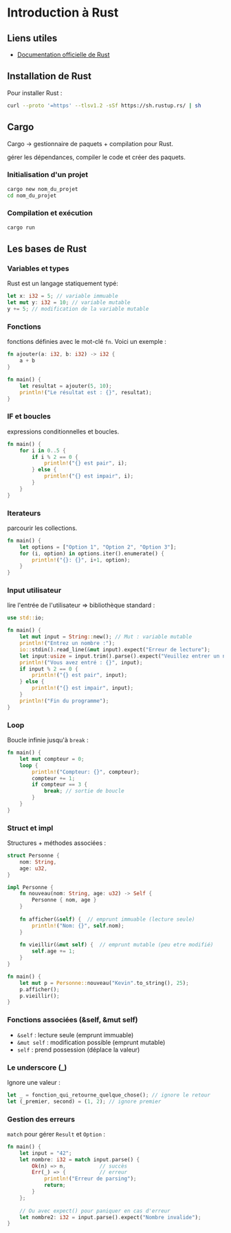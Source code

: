 # Introduction à Rust

## Liens utiles
- [Documentation officielle de Rust](https://doc.rust-lang.org/book/)

## Installation de Rust
Pour installer Rust :
```bash
curl --proto '=https' --tlsv1.2 -sSf https://sh.rustup.rs/ | sh
```

## Cargo
Cargo -> gestionnaire de paquets + compilation pour Rust. 

gérer les dépendances, compiler le code et créer des paquets.

### Initialisation d'un projet
```bash
cargo new nom_du_projet
cd nom_du_projet
```

### Compilation et exécution
```bash
cargo run
```

## Les bases de Rust

### Variables et types
Rust est un langage statiquement typé:
```rust
let x: i32 = 5; // variable immuable
let mut y: i32 = 10; // variable mutable
y += 5; // modification de la variable mutable
```

### Fonctions
fonctions définies avec le mot-clé `fn`. Voici un exemple :
```rust
fn ajouter(a: i32, b: i32) -> i32 {
    a + b
}

fn main() {
    let resultat = ajouter(5, 10);
    println!("Le résultat est : {}", resultat);
}
```
### IF et boucles
expressions conditionnelles et boucles.
```rust
fn main() {
    for i in 0..5 {
        if i % 2 == 0 {
            println!("{} est pair", i);
        } else {
            println!("{} est impair", i);
        }
    }
}
```
### Iterateurs
parcourir les collections.
```rust
fn main() {
    let options = ["Option 1", "Option 2", "Option 3"];
    for (i, option) in options.iter().enumerate() {
        println!("{}: {}", i+1, option);
    }
}
```
### Input utilisateur
lire l'entrée de l'utilisateur => bibliothèque standard :
```rust
use std::io;

fn main() {
    let mut input = String::new(); // Mut : variable mutable 
    println!("Entrez un nombre :");
    io::stdin().read_line(&mut input).expect("Erreur de lecture");
    let input:usize = input.trim().parse().expect("Veuillez entrer un nombre");
    println!("Vous avez entré : {}", input);
    if input % 2 == 0 {
        println!("{} est pair", input);
    } else {
        println!("{} est impair", input);
    }
    println!("Fin du programme");
}
```

### Loop
Boucle infinie jusqu'à `break` :
```rust
fn main() {
    let mut compteur = 0;
    loop {
        println!("Compteur: {}", compteur);
        compteur += 1;
        if compteur == 3 {
            break; // sortie de boucle
        }
    }
}
```

### Struct et impl
Structures + méthodes associées :
```rust
struct Personne {
    nom: String,
    age: u32,
}

impl Personne {
    fn nouveau(nom: String, age: u32) -> Self {
        Personne { nom, age }
    }
    
    fn afficher(&self) {  // emprunt immuable (lecture seule)
        println!("Nom: {}", self.nom);
    }
    
    fn vieillir(&mut self) {  // emprunt mutable (peu etre modifié)
        self.age += 1;
    }
}

fn main() {
    let mut p = Personne::nouveau("Kevin".to_string(), 25);
    p.afficher();
    p.vieillir();
}
```

### Fonctions associées (&self, &mut self)
- `&self` : lecture seule (emprunt immuable)
- `&mut self` : modification possible (emprunt mutable)
- `self` : prend possession (déplace la valeur)

### Le underscore (_)
Ignore une valeur :
```rust
let _ = fonction_qui_retourne_quelque_chose(); // ignore le retour
let (_premier, second) = (1, 2); // ignore premier
```

### Gestion des erreurs
`match` pour gérer `Result` et `Option` :
```rust
fn main() {
    let input = "42";
    let nombre: i32 = match input.parse() {
        Ok(n) => n,           // succès
        Err(_) => {           // erreur
            println!("Erreur de parsing");
            return;
        }
    };
    
    // Ou avec expect() pour paniquer en cas d'erreur
    let nombre2: i32 = input.parse().expect("Nombre invalide");
}
```